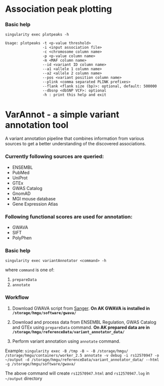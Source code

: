 # Association peak plotting

### Basic help

```
singularity exec plotpeaks -h
```

```
Usage: plotpeaks -t <p-value threshold>
                 -i <input association file>
                 -c <chromosome column name>
                 -p <p-value column name>
                 -m <MAF column name>
                 --id <variant ID column name>
                 --a1 <allele 1 column name>
                 --a2 <allele 2 column name>
                 --pos <variant position column name>
                 --plink <comma separated PLINK prefixes>
                 --flank <flank size (bp)>: optional, default: 500000
                 --dbsnp <dbSNP VCF>: optional
                 -h : print this help and exit
```

# VarAnnot - a simple variant annotation tool

A variant annotation pipeline that combines information from various sources to get a better understanding of the discovered associations.


### Currently following sources are queried:

* ENSEMBL
* PubMed
* UniProt
* GTEx
* GWAS Catalog
* GnomAD
* MGI mouse database
* Gene Expression Atlas

### Following functional scores are used for annotation:

* GWAVA
* SIFT
* PolyPhen

### Basic help

```
singularity exec variantAnnotator <command> -h
```

where ```command``` is one of:
1. ```prepareData```
2. ```annotate```

### Workflow

1. Download GWAVA script from [Sanger](https://www.sanger.ac.uk/sanger/StatGen_Gwava). **On AK GWAVA is installed in ```/storage/hmgu/software/gwava/```**

1. Download and process data from ENSEMBL Regulation, GWAS Catalog and GTEx using ```prepareData``` command. **On AK prepared data are in ```/storage/hmgu/referenceData/variant_annotator_data/```**

2. Perform variant annotation using ```annotate``` command.

Example: 
```singularity exec -B /tmp -B ~ -B /storage/hmgu/ /storage/hmgu/containers/worker_2.5 annotate -v debug -i rs12570947 -o ~/output -d /storage/hmgu/referenceData/variant_annotator_data/ --html -g /storage/hmgu/software/gwava/```

The above command will create ```rs12570947.html``` and ```rs12570947.log```  in ```~/output``` directory
